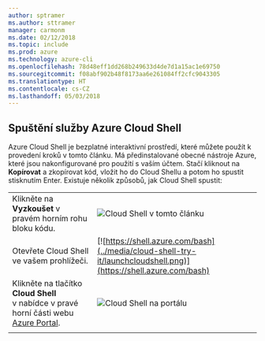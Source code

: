 ```yaml
---
author: sptramer
ms.author: sttramer
manager: carmonm
ms.date: 02/12/2018
ms.topic: include
ms.prod: azure
ms.technology: azure-cli
ms.openlocfilehash: 78d48eff1dd268b249633d4de7d1a15ac1e69750
ms.sourcegitcommit: f08abf902b48f8173aa6e261084ff2cfc9043305
ms.translationtype: HT
ms.contentlocale: cs-CZ
ms.lasthandoff: 05/03/2018
---
```

## <a name="launch-azure-cloud-shell"></a>Spuštění služby Azure Cloud Shell

Azure Cloud Shell je bezplatné interaktivní prostředí, které můžete použít k provedení kroků v tomto článku. Má předinstalované obecné nástroje Azure, které jsou nakonfigurované pro použití s vaším účtem. Stačí kliknout na **Kopírovat** a zkopírovat kód, vložit ho do Cloud Shellu a potom ho spustit stisknutím Enter.  Existuje několik způsobů, jak Cloud Shell spustit:

|  |   |
|-----------------------------------------------|---|
| Klikněte na **Vyzkoušet** v pravém horním rohu bloku kódu. | ![Cloud Shell v tomto článku](../media/cloud-shell-try-it/cli-try-it.png) |
| Otevřete Cloud Shell ve vašem prohlížeči. | [![https://shell.azure.com/bash](../media/cloud-shell-try-it/launchcloudshell.png)](https://shell.azure.com/bash) |
| Klikněte na tlačítko **Cloud Shell** v nabídce v pravé horní části webu [Azure Portal](https://portal.azure.com). |    ![Cloud Shell na portálu](../media/cloud-shell-try-it/cloud-shell-menu.png) |
|  |  |

